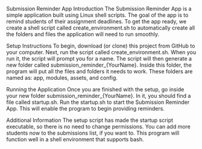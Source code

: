 Submission Reminder App
Introduction
The Submission Reminder App is a simple application built using Linux shell scripts. The goal of the app is to remind students of their assignment deadlines. To get the app ready, we create a shell script called create_environment.sh to automatically create all the folders and files the application will need to run smoothly.

Setup Instructions
To begin, download (or clone) this project from GitHub to your computer.
Next, run the script called create_environment.sh. When you run it, the script will prompt you for a name. The script will then generate a new folder called submission_reminder_{YourName}.
Inside this folder, the program will put all the files and folders it needs to work. These folders are named as: app, modules, assets, and config.

Running the Application
Once you are finished with the setup, go inside your new folder submission_reminder_{YourName}. In it, you should find a file called startup.sh.
Run the startup.sh to start the Submission Reminder App.
This will enable the program to begin providing reminders.

Additional Information
The setup script has made the startup script executable, so there is no need to change permissions.
You can add more students now to the submissions list, if you want to.
This program will function well in a shell environment that supports bash.

